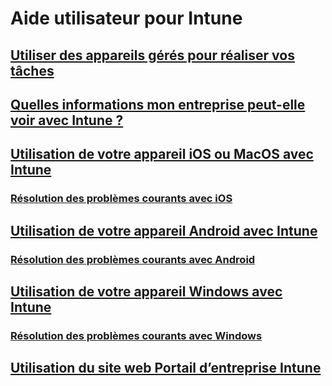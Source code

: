 # Aide utilisateur pour Intune
## [Utiliser des appareils gérés pour réaliser vos tâches](use-managed-devices-to-get-work-done.md)
## [Quelles informations mon entreprise peut-elle voir avec Intune ?](what-info-can-your-company-see-when-you-enroll-your-device-in-intune.md)
## [Utilisation de votre appareil iOS ou MacOS avec Intune](using-your-iOS-or-macOS-device-with-intune.md)
### [Résolution des problèmes courants avec iOS](troubleshoot-your-device-iOS.md)
## [Utilisation de votre appareil Android avec Intune](using-your-android-device-with-intune.md)
### [Résolution des problèmes courants avec Android](troubleshoot-your-device-android.md)
## [Utilisation de votre appareil Windows avec Intune](using-your-windows-device-with-intune.md)
### [Résolution des problèmes courants avec Windows](troubleshoot-your-device-windows.md)
## [Utilisation du site web Portail d’entreprise Intune](using-the-intune-company-portal-website.md)


<!--HONumber=Feb17_HO3-->


